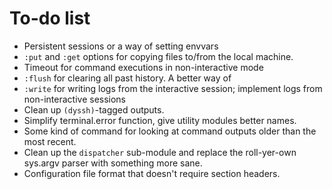 # To-do list

* Persistent sessions or a way of setting envvars
* `:put` and `:get` options for copying files to/from the local machine.
* Timeout for command executions in non-interactive mode
* `:flush` for clearing all past history. A better way of
* `:write` for writing logs from the interactive session; implement logs from non-interactive sessions
* Clean up `(dyssh)`-tagged outputs.
* Simplify terminal.error function, give utility modules better names.
* Some kind of command for looking at command outputs older than the most recent.
* Clean up the `dispatcher` sub-module and replace the roll-yer-own sys.argv parser with something more sane.
* Configuration file format that doesn't require section headers.